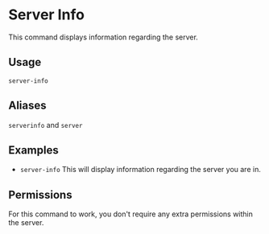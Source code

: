 # Server Info
This command displays information regarding the server.

## Usage
`server-info`

## Aliases
`serverinfo` and `server`

## Examples
- `server-info` This will display information regarding the server you are in. 

## Permissions
For this command to work, you don't require any extra permissions within the server.